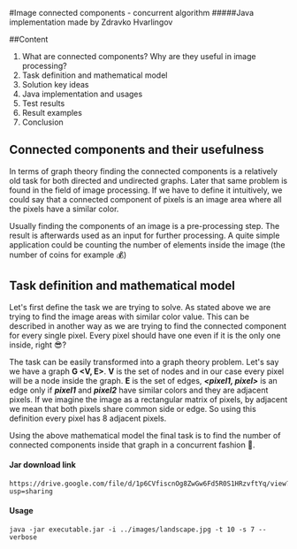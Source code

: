 #Image connected components - concurrent algorithm
#####Java implementation made by Zdravko Hvarlingov

##Content
1. What are connected components? Why are they useful in image processing?
2. Task definition and mathematical model
3. Solution key ideas
4. Java implementation and usages
5. Test results
6. Result examples
7. Conclusion

## Connected components and their usefulness
In terms of graph theory finding the connected components is a relatively old task for both directed and undirected graphs.
Later that same problem is found in the field of image processing.
If we have to define it intuitively, we could say that a connected component of pixels is an image area where all the pixels have a similar color.
 
Usually finding the components of an image is a pre-processing step. The result is afterwards used as an input for further processing.
A quite simple application could be counting the number of elements inside the image (the number of coins for example :moneybag:)

## Task definition and mathematical model
Let's first define the task we are trying to solve. As stated above we are trying to find the image areas with similar color value.
This can be described in another way as we are trying to find the connected component for every single pixel.
Every pixel should have one even if it is the only one inside, right :sunglasses:?

The task can be easily transformed into a graph theory problem. Let's say we have a graph **G <V, E>**.
**V** is the set of nodes and in our case every pixel will be a node inside the graph.
**E** is the set of edges, **_<pixel1, pixel>_** is an edge only if **_pixel1_** and **_pixel2_** have similar colors and they are adjacent pixels.
If we imagine the image as a rectangular matrix of pixels, by adjacent we mean that both pixels share common side or edge. So using this definition every pixel has 8 adjacent pixels.

Using the above mathematical model the final task is to find the number of connected components inside that graph in a concurrent fashion :rocket:.

#### Jar download link
```
https://drive.google.com/file/d/1p6CVfiscnOg8ZwGw6Fd5R0S1HRzvftYq/view?usp=sharing
```

#### Usage
```
java -jar executable.jar -i ../images/landscape.jpg -t 10 -s 7 --verbose
```

